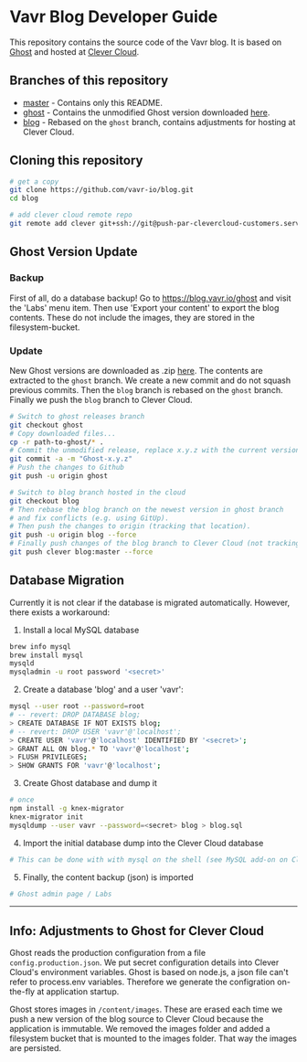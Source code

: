 # Vavr Blog Developer Guide

This repository contains the source code of the Vavr blog. It is based on [Ghost](https://ghost.org) and hosted at [Clever Cloud](https://clever-cloud.com).

## Branches of this repository

* [master](https://github.com/vavr-io/blog/tree/master) - Contains only this README.
* [ghost](https://github.com/vavr-io/blog/tree/ghost) - Contains the unmodified Ghost version downloaded [here](https://ghost.org/developers).
* [blog](https://github.com/vavr-io/blog/tree/blog) - Rebased on the `ghost` branch, contains adjustments for hosting at Clever Cloud.

## Cloning this repository

```bash
# get a copy
git clone https://github.com/vavr-io/blog.git
cd blog

# add clever cloud remote repo
git remote add clever git+ssh://git@push-par-clevercloud-customers.services.clever-cloud.com/app_ea7499a8-d913-4bcc-9c14-5705b4263dd0.git
```

## Ghost Version Update

### Backup

First of all, do a database backup! Go to https://blog.vavr.io/ghost and visit the 'Labs' menu item. Then use 'Export your content' to export the blog contents. These do not include the images, they are stored in the filesystem-bucket.

### Update

New Ghost versions are downloaded as .zip [here](https://ghost.org/developers). The contents are extracted to the `ghost` branch. We create a new commit and do not squash previous commits. Then the `blog` branch is rebased on the `ghost` branch. Finally we push the `blog` branch to Clever Cloud.

```bash
# Switch to ghost releases branch
git checkout ghost
# Copy downloaded files...
cp -r path-to-ghost/* .
# Commit the unmodified release, replace x.y.z with the current version
git commit -a -m "Ghost-x.y.z"
# Push the changes to Github
git push -u origin ghost

# Switch to blog branch hosted in the cloud
git checkout blog
# Then rebase the blog branch on the newest version in ghost branch
# and fix conflicts (e.g. using GitUp).
# Then push the changes to origin (tracking that location).
git push -u origin blog --force
# Finally push changes of the blog branch to Clever Cloud (not tracking that location).
git push clever blog:master --force
```

## Database Migration

Currently it is not clear if the database is migrated automatically. However, there exists a workaround:

1. Install a local MySQL database

```bash
brew info mysql
brew install mysql
mysqld
mysqladmin -u root password '<secret>'
```

2. Create a database 'blog' and a user 'vavr':

```bash
mysql --user root --password=root
# -- revert: DROP DATABASE blog;
> CREATE DATABASE IF NOT EXISTS blog;
# -- revert: DROP USER 'vavr'@'localhost';
> CREATE USER 'vavr'@'localhost' IDENTIFIED BY '<secret>';
> GRANT ALL ON blog.* TO 'vavr'@'localhost';
> FLUSH PRIVILEGES;
> SHOW GRANTS FOR 'vavr'@'localhost';
```

3. Create Ghost database and dump it

```bash
# once
npm install -g knex-migrator
knex-migrator init
mysqldump --user vavr --password=<secret> blog > blog.sql
```

4. Import the initial database dump into the Clever Cloud database

```bash
# This can be done with with mysql on the shell (see MySQL add-on on Clever Cloud) or using Clever Cloud's PhpMyAdmin.
```

5. Finally, the content backup (json) is imported

```bash
# Ghost admin page / Labs
```

---

## Info: Adjustments to Ghost for Clever Cloud

Ghost reads the production configuration from a file `config.production.json`. We put secret configuration details into Clever Cloud's environment variables. Ghost is based on node.js, a json file can't refer to process.env variables. Therefore we generate the configration on-the-fly at application startup.

Ghost stores images in `/content/images`. These are erased each time we push a new version of the blog source to Clever Cloud because the application is immutable. We removed the images folder and added a filesystem bucket that is mounted to the images folder. That way the images are persisted.
